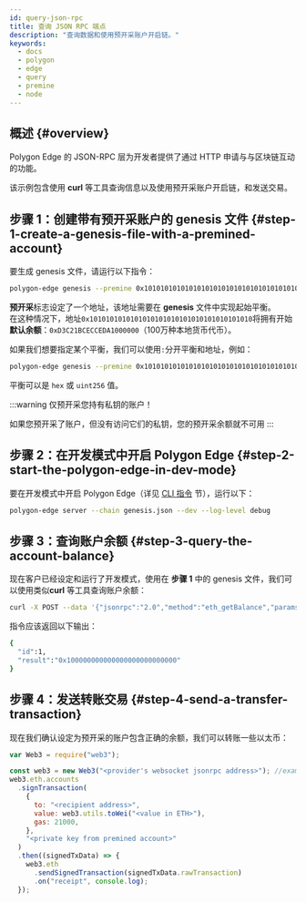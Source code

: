 ```yaml
---
id: query-json-rpc
title: 查询 JSON RPC 端点
description: "查询数据和使用预开采账户开启链。"
keywords:
  - docs
  - polygon
  - edge
  - query
  - premine
  - node
---
```


## 概述 {#overview}

Polygon Edge 的 JSON-RPC 层为开发者提供了通过 HTTP 申请与与区块链互动的功能。

该示例包含使用 **curl** 等工具查询信息以及使用预开采账户开启链，和发送交易。

## 步骤 1：创建带有预开采账户的 genesis 文件 {#step-1-create-a-genesis-file-with-a-premined-account}

要生成 genesis 文件，请运行以下指令：
````bash
polygon-edge genesis --premine 0x1010101010101010101010101010101010101010
````

**预开采**标志设定了一个地址，该地址需要在 **genesis** 文件中实现起始平衡。<br />在这种情况下，地址`0x1010101010101010101010101010101010101010`将拥有开始**默认余额**：`0xD3C21BCECCEDA1000000`（100万种本地货币代币）。

如果我们想要指定某个平衡，我们可以使用`:`分开平衡和地址，例如：
````bash
polygon-edge genesis --premine 0x1010101010101010101010101010101010101010:0x123123
````

平衡可以是 `hex` 或 `uint256` 值。

:::warning 仅预开采您持有私钥的账户！

如果您预开采了账户，但没有访问它们的私钥，您的预开采余额就不可用
:::

## 步骤 2：在开发模式中开启 Polygon Edge  {#step-2-start-the-polygon-edge-in-dev-mode}

要在开发模式中开启 Polygon Edge（详见 [CLI 指令](/docs/edge/get-started/cli-commands) 节），运行以下：
````bash
polygon-edge server --chain genesis.json --dev --log-level debug
````

## 步骤 3：查询账户余额 {#step-3-query-the-account-balance}

现在客户已经设定和运行了开发模式，使用在 **步骤 1** 中的 genesis 文件，我们可以使用类似**curl** 等工具查询账户余额：
````bash
curl -X POST --data '{"jsonrpc":"2.0","method":"eth_getBalance","params":["0x1010101010101010101010101010101010101010", "latest"],"id":1}' localhost:8545
````

指令应该返回以下输出：
````bash
{
  "id":1,
  "result":"0x100000000000000000000000000"
}
````

## 步骤 4：发送转账交易 {#step-4-send-a-transfer-transaction}

现在我们确认设定为预开采的账户包含正确的余额，我们可以转账一些以太币：

````js
var Web3 = require("web3");

const web3 = new Web3("<provider's websocket jsonrpc address>"); //example: ws://localhost:10002/ws
web3.eth.accounts
  .signTransaction(
    {
      to: "<recipient address>",
      value: web3.utils.toWei("<value in ETH>"),
      gas: 21000,
    },
    "<private key from premined account>"
  )
  .then((signedTxData) => {
    web3.eth
      .sendSignedTransaction(signedTxData.rawTransaction)
      .on("receipt", console.log);
  });

````
